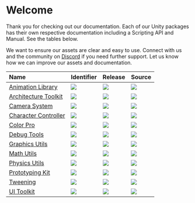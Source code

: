 # Welcome

Thank you for checking out our documentation. Each of our Unity packages has their own respective documentation including a Scripting API and Manual. See the tables below.

We want to ensure our assets are clear and easy to use. Connect with us and the community on [Discord](https://discord.gg/DdYyWVb) if you need further support. Let us know how we can improve our assets and documentation.

| Name                                                                     | Identifier                                                                            | Release                                                                                                                                            | Source                                                                                                                |
| :----------------------------------------------------------------------- | :------------------------------------------------------------------------------------ | :------------------------------------------------------------------------------------------------------------------------------------------------- | :-------------------------------------------------------------------------------------------------------------------- |
| [Animation Library](https://docs.zigurous.com/com.zigurous.animation)    | ![](https://img.shields.io/badge/-com.zigurous.animation-lightgrey?color=4c4c4c)      | [![](https://img.shields.io/github/package-json/v/zigurous/unity-animation-library)](https://github.com/zigurous/unity-animation-library/releases) | [![](https://img.shields.io/badge/github-repo-blue?logo=github)](https://github.com/zigurous/unity-animation-library) |
| [Architecture Toolkit](https://docs.zigurous.com/com.zigurous.architecture)    | ![](https://img.shields.io/badge/-com.zigurous.architecture-lightgrey?color=4c4c4c)      | [![](https://img.shields.io/github/package-json/v/zigurous/unity-architecture-toolkit)](https://github.com/zigurous/unity-architecture-toolkit/releases) | [![](https://img.shields.io/badge/github-repo-blue?logo=github)](https://github.com/zigurous/unity-architecture-toolkit) |
| [Camera System](https://docs.zigurous.com/com.zigurous.camerasystem)    | ![](https://img.shields.io/badge/-com.zigurous.camerasystem-lightgrey?color=4c4c4c)      | [![](https://img.shields.io/badge/version-v1.0.0--beta-yellow)](https://github.com/zigurous/unity-camera-system/releases) | ![](https://img.shields.io/badge/-N/A-lightgrey?color=4c4c4c) |
| [Character Controller](https://docs.zigurous.com/com.zigurous.character)    | ![](https://img.shields.io/badge/-com.zigurous.character-lightgrey?color=4c4c4c)      | [![](https://img.shields.io/badge/version-v1.0.0--beta-yellow)](https://github.com/zigurous/unity-character-controller/releases) | ![](https://img.shields.io/badge/-N/A-lightgrey?color=4c4c4c) |
| [Color Pro](https://docs.zigurous.com/com.zigurous.color)                | ![](https://img.shields.io/badge/-com.zigurous.color-lightgrey?color=4c4c4c)          | [![](https://img.shields.io/badge/version-v1.2.1-blue)](https://u3d.as/2FRV#releases)                                                              | [![](https://img.shields.io/badge/unity-store-blue?logo=unity)](https://u3d.as/2FRV)                                  |
| [Debug Tools](https://docs.zigurous.com/com.zigurous.debug)              | ![](https://img.shields.io/badge/-com.zigurous.debug-lightgrey?color=4c4c4c)          | [![](https://img.shields.io/github/package-json/v/zigurous/unity-debug-tools)](https://github.com/zigurous/unity-debug-tools/releases)             | [![](https://img.shields.io/badge/github-repo-blue?logo=github)](https://github.com/zigurous/unity-debug-tools)       |
| [Graphics Utils](https://docs.zigurous.com/com.zigurous.graphics)     | ![](https://img.shields.io/badge/-com.zigurous.graphics-lightgrey?color=4c4c4c)    | [![](https://img.shields.io/github/package-json/v/zigurous/unity-graphics-utils)](https://github.com/zigurous/unity-graphics-utils/releases)   | [![](https://img.shields.io/badge/github-repo-blue?logo=github)](https://github.com/zigurous/unity-graphics-utils)  |
| [Math Utils](https://docs.zigurous.com/com.zigurous.math)                | ![](https://img.shields.io/badge/-com.zigurous.math-lightgrey?color=4c4c4c)           | [![](https://img.shields.io/github/package-json/v/zigurous/unity-math-utils)](https://github.com/zigurous/unity-math-utils/releases)               | [![](https://img.shields.io/badge/github-repo-blue?logo=github)](https://github.com/zigurous/unity-math-utils)        |
| [Physics Utils](https://docs.zigurous.com/com.zigurous.physics)       | ![](https://img.shields.io/badge/-com.zigurous.physics-lightgrey?color=4c4c4c)     | [![](https://img.shields.io/github/package-json/v/zigurous/unity-physics-utils)](https://github.com/zigurous/unity-physics-utils/releases)     | [![](https://img.shields.io/badge/github-repo-blue?logo=github)](https://github.com/zigurous/unity-physics-utils)   |
| [Prototyping Kit](https://docs.zigurous.com/com.zigurous.prototyping) | ![](https://img.shields.io/badge/-com.zigurous.prototyping-lightgrey?color=4c4c4c) | [![](https://img.shields.io/github/package-json/v/zigurous/unity-prototyping-kit)](https://github.com/zigurous/unity-prototyping-kit/releases) | [![](https://img.shields.io/badge/github-repo-blue?logo=github)](https://github.com/zigurous/unity-prototyping-kit) |
| [Tweening](https://docs.zigurous.com/com.zigurous.tweening)              | ![](https://img.shields.io/badge/-com.zigurous.tweening-lightgrey?color=4c4c4c)       | [![](https://img.shields.io/github/package-json/v/zigurous/unity-tweening-system)](https://github.com/zigurous/unity-tweening-system/releases)     | [![](https://img.shields.io/badge/github-repo-blue?logo=github)](https://github.com/zigurous/unity-tweening-system)   |
| [UI Toolkit](https://docs.zigurous.com/com.zigurous.ui)               | ![](https://img.shields.io/badge/-com.zigurous.ui-lightgrey?color=4c4c4c)          | [![](https://img.shields.io/github/package-json/v/zigurous/unity-ui-toolkit)](https://github.com/zigurous/unity-ui-toolkit/releases)           | [![](https://img.shields.io/badge/github-repo-blue?logo=github)](https://github.com/zigurous/unity-ui-toolkit)      |
